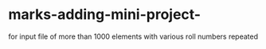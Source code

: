 # marks-adding-mini-project-
for input file of more than  1000 elements with various roll numbers repeated
